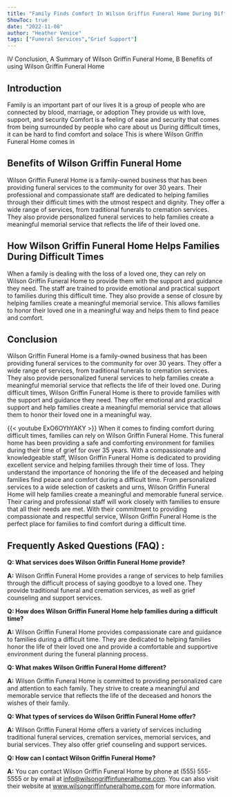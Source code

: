 ```yaml
---
title: "Family Finds Comfort In Wilson Griffin Funeral Home During Difficult Time"
ShowToc: true 
date: "2022-11-08"
author: "Heather Venice" 
tags: ["Funeral Services","Grief Support"]
---
```

IV Conclusion, A Summary of Wilson Griffin Funeral Home, B Benefits of using Wilson Griffin Funeral Home

## Introduction
Family is an important part of our lives It is a group of people who are connected by blood, marriage, or adoption They provide us with love, support, and security Comfort is a feeling of ease and security that comes from being surrounded by people who care about us During difficult times, it can be hard to find comfort and solace This is where Wilson Griffin Funeral Home comes in 

## Benefits of Wilson Griffin Funeral Home
Wilson Griffin Funeral Home is a family-owned business that has been providing funeral services to the community for over 30 years. Their professional and compassionate staff are dedicated to helping families through their difficult times with the utmost respect and dignity. They offer a wide range of services, from traditional funerals to cremation services. They also provide personalized funeral services to help families create a meaningful memorial service that reflects the life of their loved one. 

## How Wilson Griffin Funeral Home Helps Families During Difficult Times
When a family is dealing with the loss of a loved one, they can rely on Wilson Griffin Funeral Home to provide them with the support and guidance they need. The staff are trained to provide emotional and practical support to families during this difficult time. They also provide a sense of closure by helping families create a meaningful memorial service. This allows families to honor their loved one in a meaningful way and helps them to find peace and comfort. 

## Conclusion
Wilson Griffin Funeral Home is a family-owned business that has been providing funeral services to the community for over 30 years. They offer a wide range of services, from traditional funerals to cremation services. They also provide personalized funeral services to help families create a meaningful memorial service that reflects the life of their loved one. During difficult times, Wilson Griffin Funeral Home is there to provide families with the support and guidance they need. They offer emotional and practical support and help families create a meaningful memorial service that allows them to honor their loved one in a meaningful way.

{{< youtube ExO6OYhYAKY >}} 
When it comes to finding comfort during difficult times, families can rely on Wilson Griffin Funeral Home. This funeral home has been providing a safe and comforting environment for families during their time of grief for over 35 years. With a compassionate and knowledgeable staff, Wilson Griffin Funeral Home is dedicated to providing excellent service and helping families through their time of loss. They understand the importance of honoring the life of the deceased and helping families find peace and comfort during a difficult time. From personalized services to a wide selection of caskets and urns, Wilson Griffin Funeral Home will help families create a meaningful and memorable funeral service. Their caring and professional staff will work closely with families to ensure that all their needs are met. With their commitment to providing compassionate and respectful service, Wilson Griffin Funeral Home is the perfect place for families to find comfort during a difficult time.

## Frequently Asked Questions (FAQ) :
**Q: What services does Wilson Griffin Funeral Home provide?**

**A:** Wilson Griffin Funeral Home provides a range of services to help families through the difficult process of saying goodbye to a loved one. They provide traditional funeral and cremation services, as well as grief counseling and support services.

**Q: How does Wilson Griffin Funeral Home help families during a difficult time?**

**A:** Wilson Griffin Funeral Home provides compassionate care and guidance to families during a difficult time. They are dedicated to helping families honor the life of their loved one and provide a comfortable and supportive environment during the funeral planning process.

**Q: What makes Wilson Griffin Funeral Home different?**

**A:** Wilson Griffin Funeral Home is committed to providing personalized care and attention to each family. They strive to create a meaningful and memorable service that reflects the life of the deceased and honors the wishes of their family.

**Q: What types of services do Wilson Griffin Funeral Home offer?**

**A:** Wilson Griffin Funeral Home offers a variety of services including traditional funeral services, cremation services, memorial services, and burial services. They also offer grief counseling and support services.

**Q: How can I contact Wilson Griffin Funeral Home?**

**A:** You can contact Wilson Griffin Funeral Home by phone at (555) 555-5555 or by email at info@wilsongriffinfuneralhome.com. You can also visit their website at www.wilsongriffinfuneralhome.com for more information.




